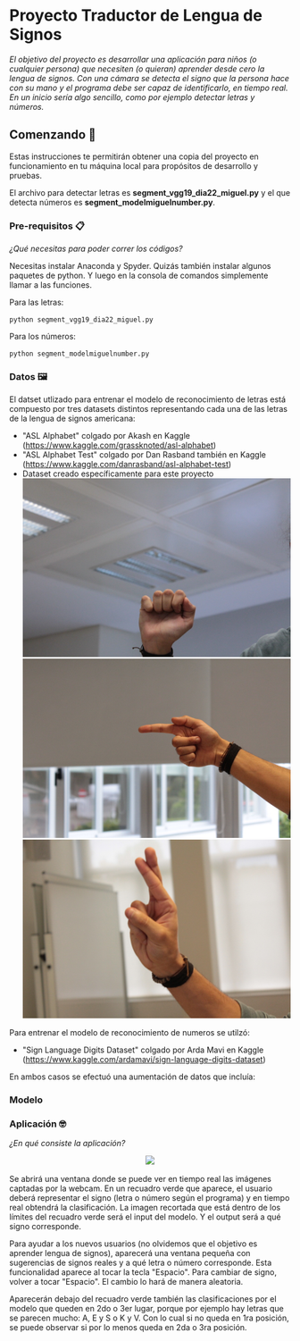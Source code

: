 # Proyecto Traductor de Lengua de Signos

_El objetivo del proyecto es desarrollar una aplicación para niños (o cualquier persona) que necesiten (o quieran) aprender desde cero la lengua de signos. Con una cámara se detecta el signo que la persona hace con su mano y el programa debe ser capaz de identificarlo, en tiempo real. En un inicio sería algo sencillo, como por ejemplo detectar letras y números._

## Comenzando 🚀

Estas instrucciones te permitirán obtener una copia del proyecto en funcionamiento en tu máquina local para propósitos de desarrollo y pruebas.

El archivo para detectar letras es **segment_vgg19_dia22_miguel.py** y el que detecta números es **segment_modelmiguelnumber.py**.


### Pre-requisitos 📋

_¿Qué necesitas para poder correr los códigos?_

Necesitas instalar Anaconda y Spyder. Quizás también instalar algunos paquetes de python. Y luego en la consola de comandos simplemente llamar a las funciones.

Para las letras:
```
python segment_vgg19_dia22_miguel.py
```

Para los números:
```
python segment_modelmiguelnumber.py
```

### Datos 🖼
El datset utlizado para entrenar el modelo de reconocimiento de letras está compuesto por tres datasets distintos representando cada una de las letras de la lengua de signos americana:
* "ASL Alphabet" colgado por Akash en Kaggle (https://www.kaggle.com/grassknoted/asl-alphabet)
* "ASL Alphabet Test" colgado por Dan Rasband también en Kaggle (https://www.kaggle.com/danrasband/asl-alphabet-test)
* Dataset creado específicamente para este proyecto 
![A](https://github.com/ecabestadistica/sign-language-translator-python-opencv/blob/master/IMG_0020.JPG)
![G](https://github.com/ecabestadistica/sign-language-translator-python-opencv/blob/master/IMG_0640.JPG)
![R](https://github.com/ecabestadistica/sign-language-translator-python-opencv/blob/master/IMG_1482.JPG)

Para entrenar el modelo de reconocimiento de numeros se utilzó:
* "Sign Language Digits Dataset" colgado por Arda Mavi en Kaggle (https://www.kaggle.com/ardamavi/sign-language-digits-dataset)

En ambos casos se efectuó una aumentación de datos que incluía: 

### Modelo

### Aplicación 🤓

_¿En qué consiste la aplicación?_

<p align="center">
    <img src="elinumeros.gif", width="450">
</p>

Se abrirá una ventana donde se puede ver en tiempo real las imágenes captadas por la webcam. En un recuadro verde que aparece, el usuario deberá representar el signo (letra o número según el programa) y en tiempo real obtendrá la clasificación. La imagen recortada que está dentro de los límites del recuadro verde será el input del modelo. Y el output será a qué signo corresponde.

Para ayudar a los nuevos usuarios (no olvidemos que el objetivo es aprender lengua de signos), aparecerá una ventana pequeña con sugerencias de signos reales y a qué letra o número corresponde. Esta funcionalidad aparece al tocar la tecla "Espacio". Para cambiar de signo, volver a tocar "Espacio".
El cambio lo hará de manera aleatoria. 

Aparecerán debajo del recuadro verde también las clasificaciones por el modelo que queden en 2do o 3er lugar, porque por ejemplo hay letras que se parecen mucho: A, E y S o K y V. Con lo cual si no queda en 1ra posición, se puede observar si por lo menos queda en 2da o 3ra posición.

